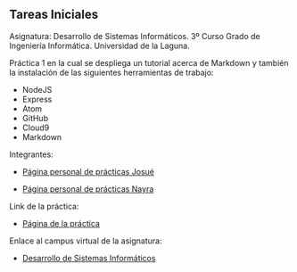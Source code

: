 ## Tareas Iniciales

Asignatura: Desarrollo de Sistemas Informáticos.
3º Curso Grado de Ingeniería Informática.
Universidad de la Laguna. 


Práctica 1 en la cual se despliega un tutorial acerca de Markdown y también la instalación de las siguientes herramientas de trabajo:

* NodeJS
* Express
* Atom
* GitHub
* Cloud9
* Markdown


Integrantes:

* [Página personal de prácticas Josué](http://JosueTC94.github.io/)

* [Página personal de prácticas Nayra](http://alu0100406122.github.io/)


Link de la práctica:

* [Página de la práctica](http://ull-esit-gradoii-dsi.github.io/tareas-iniciales-josue-nayra-dsi15-16/)

Enlace al campus virtual de la asignatura:

* [Desarrollo de Sistemas Informáticos](https://campusvirtual.ull.es/1516/course/view.php?id=144) 
